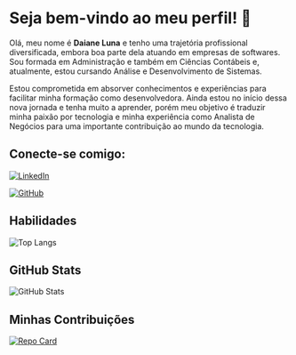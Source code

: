 # Seja bem-vindo ao meu perfil! 👋

Olá, meu nome é **Daiane Luna** e tenho uma trajetória profissional diversificada, embora boa parte dela atuando em empresas de softwares. Sou formada em Administração e também em Ciências Contábeis e, atualmente, estou cursando Análise e Desenvolvimento de Sistemas.

Estou comprometida em absorver conhecimentos e experiências para facilitar minha formação como desenvolvedora. Ainda estou no início dessa nova jornada e tenha muito a aprender, porém meu objetivo é traduzir minha paixão por tecnologia e minha experiência como Analista de Negócios para uma importante contribuição ao mundo da tecnologia. 

## Conecte-se comigo:

[![LinkedIn](https://img.shields.io/badge/LinkedIn-000?style=for-the-badge&logo=linkedin&logoColor=0E76A8)](https://www.linkedin.com/in/daianeluna/)

[![GitHub](https://img.shields.io/badge/GitHub-000?style=for-the-badge&logo=github&logoColor=0E76A89)](https://www.github.com/in/DaianeLuna/)

## Habilidades

![Top Langs](https://github-readme-stats-git-masterrstaa-rickstaa.vercel.app/api/top-langs/?username=DaianeLuna&bg_color=000&border_color=30A3DC&title_color=E94D5F&text_color=FFF)

## GitHub Stats

![GitHub Stats](https://github-readme-stats.vercel.app/api?username=DaianeLuna&theme=transparent&bg_color=000&border_color=30A3DC&show_icons=true&icon_color=30A3DC&title_color=E94D5F&text_color=FFF)

## Minhas Contribuições

[![Repo Card](https://github-readme-stats.vercel.app/api/pin/?username=DaianeLuna&repo=dio-lab-open-source&bg_color=000&border_color=30A3DC&show_icons=true&icon_color=30A3DC&title_color=E94D5F&text_color=FFF)](https://github.com/DaianeLuna/dio-lab-open-source)